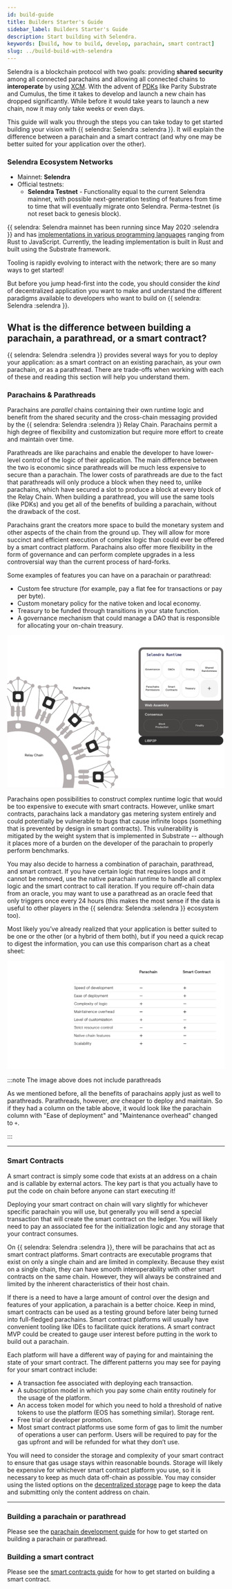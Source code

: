 ```yaml
---
id: build-guide
title: Builders Starter's Guide
sidebar_label: Builders Starter's Guide
description: Start building with Selendra.
keywords: [build, how to build, develop, parachain, smart contract]
slug: ../build-build-with-selendra
---
```


Selendra is a blockchain protocol with two goals: providing **shared security** among all connected
parachains and allowing all connected chains to **interoperate** by using
[XCM](../learn/learn-xcm.md). With the advent of
[PDKs](../build/build-parachains.md##parachain-development-kit-(pdk)>) like Parity Substrate and Cumulus,
the time it takes to develop and launch a new chain has dropped significantly. While before it would
take years to launch a new chain, now it may only take weeks or even days.

This guide will walk you through the steps you can take today to get started building your vision
with {{ selendra: Selendra :selendra }}. It will explain the difference
between a parachain and a smart contract (and why one may be better suited for your application over
the other).

### Selendra Ecosystem Networks

- Mainnet: **Selendra**
- Official testnets:
  - **Selendra Testnet** - Functionality equal to the current Selendra mainnet, with possible next-generation
    testing of features from time to time that will eventually migrate onto Selendra. Perma-testnet
    (is not reset back to genesis block).

{{ selendra: Selendra mainnet has been running since May 2020 :selendra }} and has [implementations in various programming languages](../learn/learn-implementations.md)
ranging from Rust to JavaScript. Currently, the leading implementation is built in Rust and built using
the Substrate framework.

Tooling is rapidly evolving to interact with the network; there are so many ways to get started!

But before you jump head-first into the code, you should consider the _kind_ of decentralized
application you want to make and understand the different paradigms available to developers who want
to build on {{ selendra: Selendra :selendra }}.

## What is the difference between building a parachain, a parathread, or a smart contract?

{{ selendra: Selendra :selendra }} provides several ways for you to
deploy your application: as a smart contract on an existing parachain, as your own parachain, or as
a parathread. There are trade-offs when working with each of these and reading this section will
help you understand them.

### Parachains & Parathreads

Parachains are _parallel_ chains containing their own runtime logic and benefit from the shared
security and the cross-chain messaging provided by the {{ selendra: Selendra :selendra }} Relay Chain. Parachains permit a high degree of flexibility and customization but require
more effort to create and maintain over time.

Parathreads are like parachains and enable the developer to have lower-level control of the logic of
their application. The main difference between the two is economic since parathreads will be much
less expensive to secure than a parachain. The lower costs of parathreads are due to the fact that
parathreads will only produce a block when they need to, unlike parachains, which have secured a
slot to produce a block at every block of the Relay Chain. When building a parathread, you will use
the same tools (like PDKs) and you get all of the benefits of building a parachain, without the
drawback of the cost.

Parachains grant the creators more space to build the monetary system and other aspects of the chain
from the ground up. They will allow for more succinct and efficient execution of complex logic than
could ever be offered by a smart contract platform. Parachains also offer more flexibility in the
form of governance and can perform complete upgrades in a less controversial way than the current
process of hard-forks.

Some examples of features you can have on a parachain or parathread:

- Custom fee structure (for example, pay a flat fee for transactions or pay per byte).
- Custom monetary policy for the native token and local economy.
- Treasury to be funded through transitions in your state function.
- A governance mechanism that could manage a DAO that is responsible for allocating your on-chain
  treasury.

![build 1](../assets/build-1.png)

Parachains open possibilities to construct complex runtime logic that would be too expensive to
execute with smart contracts. However, unlike smart contracts, parachains lack a mandatory gas
metering system entirely and could potentially be vulnerable to bugs that cause infinite loops
(something that is prevented by design in smart contracts). This vulnerability is mitigated by the
weight system that is implemented in Substrate -- although it places more of a burden on the
developer of the parachain to properly perform benchmarks.

You may also decide to harness a combination of parachain, parathread, and smart contract. If you
have certain logic that requires loops and it cannot be removed, use the native parachain runtime to
handle all complex logic and the smart contract to call iteration. If you require off-chain data
from an oracle, you may want to use a parathread as an oracle feed that only triggers once every 24
hours (this makes the most sense if the data is useful to other players in the
{{ selendra: Selendra :selendra }} ecosystem too).

Most likely you’ve already realized that your application is better suited to be one or the other
(or a hybrid of them both), but if you need a quick recap to digest the information, you can use
this comparison chart as a cheat sheet:

![build 2](../assets/build-2.png)

:::note The image above does not include parathreads

As we mentioned before, all the benefits of parachains apply just as well to parathreads.
Parathreads, however, _are_ cheaper to deploy and maintain. So if they had a column on the table
above, it would look like the parachain column with "Ease of deployment" and "Maintenance overhead"
changed to `+`.

:::

---

### Smart Contracts

A smart contract is simply some code that exists at an address on a chain and is callable by
external actors. The key part is that you actually have to put the code on chain before anyone can
start executing it!

Deploying your smart contract on chain will vary slightly for whichever specific parachain you will
use, but generally you will send a special transaction that will create the smart contract on the
ledger. You will likely need to pay an associated fee for the initialization logic and any storage
that your contract consumes.

On {{ selendra: Selendra :selendra }}, there will be parachains that act
as smart contract platforms. Smart contracts are executable programs that exist on only a single
chain and are limited in complexity. Because they exist on a single chain, they can have smooth
interoperability with other smart contracts on the same chain. However, they will always be
constrained and limited by the inherent characteristics of their host chain.

If there is a need to have a large amount of control over the design and features of your
application, a parachain is a better choice. Keep in mind, smart contracts can be used as a testing
ground before later being turned into full-fledged parachains. Smart contract platforms will usually
have convenient tooling like IDEs to facilitate quick iterations. A smart contract MVP could be
created to gauge user interest before putting in the work to build out a parachain.

Each platform will have a different way of paying for and maintaining the state of your smart
contract. The different patterns you may see for paying for your smart contract include:

- A transaction fee associated with deploying each transaction.
- A subscription model in which you pay some chain entity routinely for the usage of the platform.
- An access token model for which you need to hold a threshold of native tokens to use the platform
  (EOS has something similar). Storage rent.
- Free trial or developer promotion.
- Most smart contract platforms use some form of gas to limit the number of operations a user can
  perform. Users will be required to pay for the gas upfront and will be refunded for what they
  don’t use.

You will need to consider the storage and complexity of your smart contract to ensure that gas usage
stays within reasonable bounds. Storage will likely be expensive for whichever smart contract
platform you use, so it is necessary to keep as much data off-chain as possible. You may consider
using the listed options on the [decentralized storage](build-storage.md) page to keep the data and
submitting only the content address on chain.

---

### Building a parachain or parathread

Please see the [parachain development guide](build-parachains.md) for how to get started on building
a parachain or parathread.

### Building a smart contract

Please see the [smart contracts guide](build-smart-contracts.md) for how to get started on building
a smart contract.
